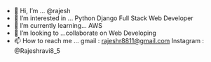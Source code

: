 - 👋 Hi, I’m ... @rajesh
- 👀 I’m interested in ... Python Django Full Stack Web Developer
- 🌱 I’m currently learning...  AWS
- 💞️ I’m looking to ...collaborate on Web Developing
- 📫 How to reach me ... gmail : rajeshr8811@gmail.com  Instagram : @Rajeshravi8_5

<!---
rraajjeessh/rraajjeessh is a ✨ special ✨ repository because its `README.md` (this file) appears on your GitHub profile.
You can click the Preview link to take a look at your changes.
--->
